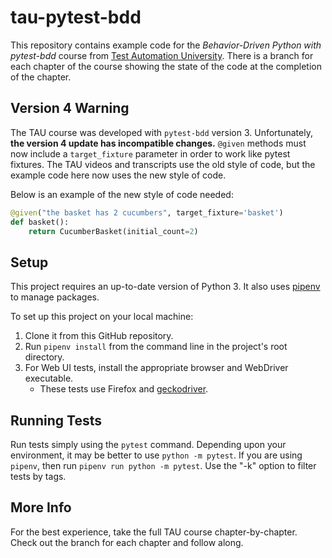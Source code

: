 # tau-pytest-bdd
This repository contains example code for the
*Behavior-Driven Python with pytest-bdd* course
from [Test Automation University](https://testautomationu.applitools.com/).
There is a branch for each chapter of the course showing the state of the code at the completion of the chapter.

## Version 4 Warning
The TAU course was developed with `pytest-bdd` version 3.
Unfortunately, **the version 4 update has incompatible changes.**
`@given` methods must now include a `target_fixture` parameter in order to work like pytest fixtures.
The TAU videos and transcripts use the old style of code,
but the example code here now uses the new style of code.

Below is an example of the new style of code needed:

```python
@given("the basket has 2 cucumbers", target_fixture='basket')
def basket():
    return CucumberBasket(initial_count=2)
```

## Setup
This project requires an up-to-date version of Python 3.
It also uses [pipenv](https://pipenv.readthedocs.io/) to manage packages.

To set up this project on your local machine:
1. Clone it from this GitHub repository.
2. Run `pipenv install` from the command line in the project's root directory.
3. For Web UI tests, install the appropriate browser and WebDriver executable.
   * These tests use Firefox and [geckodriver](https://github.com/mozilla/geckodriver/releases).

## Running Tests
Run tests simply using the `pytest` command.
Depending upon your environment, it may be better to use `python -m pytest`.
If you are using `pipenv`, then run `pipenv run python -m pytest`.
Use the "-k" option to filter tests by tags.

## More Info
For the best experience, take the full TAU course chapter-by-chapter.
Check out the branch for each chapter and follow along.
